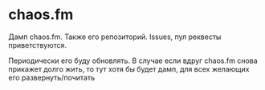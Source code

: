 # chaos.fm
Дамп chaos.fm. Также его репозиторий. Issues, пул реквесты приветствуются.

Периодически его буду обновлять. В случае если вдруг chaos.fm снова прикажет долго жить, то тут хотя бы будет дамп, для всех желающих его развернуть/почитать
